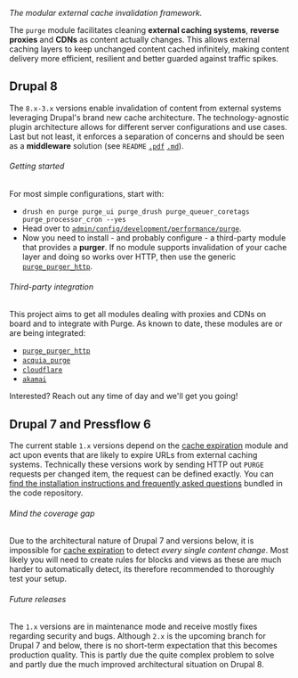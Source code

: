 [//]: # ( clear&&curl -s -F input_files[]=@PROJECTPAGE.md -F from=markdown -F to=html http://c.docverter.com/convert|tail -n+11|head -n-2 )
[//]: # ( curl -s -F input_files[]=@PROJECTPAGE.md -F from=markdown -F to=pdf http://c.docverter.com/convert>PROJECTPAGE.pdf )

_The modular external cache invalidation framework._

The ``purge`` module facilitates cleaning **external caching systems**, **reverse
proxies** and **CDNs** as content actually changes. This allows external caching
layers to keep unchanged content cached infinitely, making content delivery more
efficient, resilient and better guarded against traffic spikes.

## Drupal 8
The ``8.x-3.x`` versions enable invalidation of content from external systems
leveraging Drupal's brand new cache architecture. The technology-agnostic plugin
architecture allows for different server configurations and use cases. Last but
not least, it enforces a separation of concerns and should be seen as a
**middleware** solution (see ``README``
[``.pdf``](http://cgit.drupalcode.org/purge/plain/README.pdf?h=8.x-3.x)
[``.md``](http://cgit.drupalcode.org/purge/plain/README.md?h=8.x-3.x)).

###### Getting started
For most simple configurations, start with:

* ``drush en purge purge_ui purge_drush purge_queuer_coretags purge_processor_cron --yes``
* Head over to [``admin/config/development/performance/purge``](http://mysite/admin/config/development/performance/purge).
* Now you need to install - and probably configure -  a third-party module that
  provides a **purger**. If no module supports invalidation of your cache layer
  and doing so works over HTTP, then use the generic [``purge_purger_http``](https://www.drupal.org/project/purge_purger_http).

###### Third-party integration
This project aims to get all modules dealing with proxies and CDNs on board and
to integrate with Purge. As known to date, these modules are or are being
integrated:

 * [``purge_purger_http``](https://www.drupal.org/project/purge_purger_http)
 * [``acquia_purge``](https://www.drupal.org/project/acquia_purge)
 * [``cloudflare``](https://www.drupal.org/project/cloudflare)
 * [``akamai``](https://github.com/cam8001/akamai)

Interested? Reach out any time of day and we'll get you going!

## Drupal 7 and Pressflow 6
The current stable ``1.x`` versions depend on the [cache expiration](http://drupal.org/project/expire)
module and act upon events that are likely to expire URLs from external caching
systems. Technically these versions work by sending HTTP out ``PURGE`` requests
per changed item, the request can be defined exactly. You can [find the installation
instructions and frequently asked questions](http://cgit.drupalcode.org/purge/plain/README.md?h=7.x-1.x)
bundled in the code repository.

###### Mind the coverage gap
Due to the architectural nature of Drupal 7 and versions below, it is impossible
for [cache expiration](http://drupal.org/project/expire) to detect _every single
content change_. Most likely you will need to create rules for blocks and views
as these are much harder to automatically detect, its therefore recommended to
thoroughly test your setup.

###### Future releases
The ``1.x`` versions are in maintenance mode and receive mostly fixes regarding
security and bugs. Although ``2.x`` is the upcoming branch for Drupal 7 and
below, there is no short-term expectation that this becomes production
quality. This is partly due the quite complex problem  to solve and partly due
the much improved architectural situation on Drupal 8.
